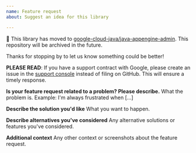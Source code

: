 ```yaml
---
name: Feature request
about: Suggest an idea for this library

---
```


:bus: This library has moved to
[google-cloud-java/java-appengine-admin](
https://github.com/googleapis/google-cloud-java/tree/main/java-appengine-admin).
This repository will be archived in the future.

Thanks for stopping by to let us know something could be better!

**PLEASE READ**: If you have a support contract with Google, please create an issue in the [support console](https://cloud.google.com/support/) instead of filing on GitHub. This will ensure a timely response.

**Is your feature request related to a problem? Please describe.**
What the problem is. Example: I'm always frustrated when [...]

**Describe the solution you'd like**
What you want to happen.

**Describe alternatives you've considered**
Any alternative solutions or features you've considered.

**Additional context**
Any other context or screenshots about the feature request.
